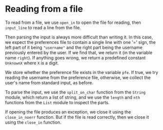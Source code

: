 # Reading from a file

To read from a file, we use `open_in` to open the file for reading, then `input_line` to read a line from the file.

Then parsing the input is always more difficult than writing it. In this case, we expect the preferences file to contain a single line with one '=' sign, the left part of it being `"username"` and the right part being the username previously entered by the user. If we find that, we return it (in the variable name `right`). If anything goes wrong, we return a predefined constant `UnknownX` where `X` is a digit.

We store whether the preference file exists in the variable `pfe`. If true, we try reading the username from the preference file, otherwise, we collect the user's name from standard input, as before.

To parse the input, we use the `split_on_char` function from the `String` module, which return a list of string, and we use the `length` and `nth` functions from the `List` module to inspect the parts.

If opening the file produces an exception, we close it using the `close_in_noerr` function. But if the file is read correctly, then we close it using the `close_in` function.

